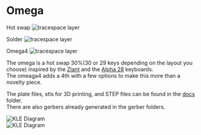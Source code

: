 # Omega

Hot swap
![tracespace layer](./docs/omega_hotswap_layers.png "tracespace layer")

Solder
![tracespace layer](./docs/omega_soldered_layers.png "tracespace layer")

Omega4
![tracespace layer](./docs/omega_4_soldered_layers.png "tracespace layer")

The omega is a hot swap 30%(30 or 29 keys depending on the layout you choose) inspired by the [Zlant](https://www.reddit.com/r/MechanicalKeyboards/search?q=zlant&restrict_sr=1) and the [Alpha 28](https://geekhack.org/index.php?topic=99040.0) keyboards.  
The omeaga4 adds a 4th with a few options to make this more than a novelty piece.

The plate files, stls for 3D printing, and STEP files can be found in the [docs](./docs) folder.  
There are also gerbers already generated in the gerber folders.

![KLE Diagram](./docs/KLE.png "KLE Diagram")  
![KLE Diagram](./docs/omega_4_KLE.png "KLE Diagram")
